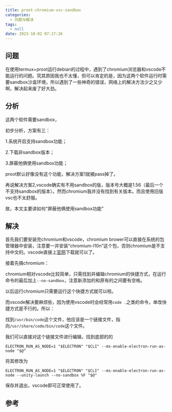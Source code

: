 ```yaml
---
title: proot-chromium-vsc-sandbox
categories:
  - 问题与解决
tags:
  - null
date: 2023-10-02 07:17:26
---
```


## 问题

在使用termux+proot运行debian的过程中，遇到了chromium浏览器和vscode不能运行的问题。究其原因我也不太懂，但可以肯定的是，因为这两个软件运行时需要sandbox沙盒环境，所以遇到了一些神奇的错误，网络上的解决方法少之又少啊，解决起来废了好大劲。

## 分析

这两个软件需要sandbox，

初步分析，方案有三：

1.系统开启支持sandbox功能；

2.下载非sandbox版本；

3.屏蔽他俩使用sandbox功能；

proot默认好像没有这个功能，解决方案1就被pass掉了。

再说解决方案2,vscode确实有不用sandbox的版，版本号大概是1.56（最后一个不支持sandbox的版本）。然而chromium我并没有找到有关版本。而且使用旧版vsc也不太舒服。

故，本文主要讲如何“屏蔽他俩使用sandbox功能”

## 解决

首先我们要安装完chromium和vscode，chromium brower可以直接在系统的包管理器中安装，注意要一并安装“chromium-l10n”这个包，否则chromium是不支持中文的。vscode直接上[官网](https://code.visualstudio.com/)下载就可以了。

接着先搞chromium：

chromium相对vscode比较简单，只需找到并编辑chromium的快捷方式，在运行命令的最后加上`--no-sandbox`，注意新添加的和原有的之间要有空格。

以后运行chromium只需要运行这个快捷方式就可以啦。

而vscode解决要麻烦些，因为使用vscode时会经常用`code .`之类的命令，单改快捷方式是不行的。所以：

找到`/usr/bin/code`这个文件，他应该是一个链接文件，指向`/usr/share/code/bin/code`这个文件。

我们可以直接对这个链接文件进行编辑，找到底部的的

`ELECTRON_RUN_AS_NODE=1 "$ELECTRON" "$CLI" --ms-enable-electron-run-as-node "$@"`

将其修改为

`ELECTRON_RUN_AS_NODE=1 "$ELECTRON" "$CLI" --ms-enable-electron-run-as-node --unity-launch --no-sandbox %F "$@"`

保存并退出，vscode即可正常使用了。

## 参考